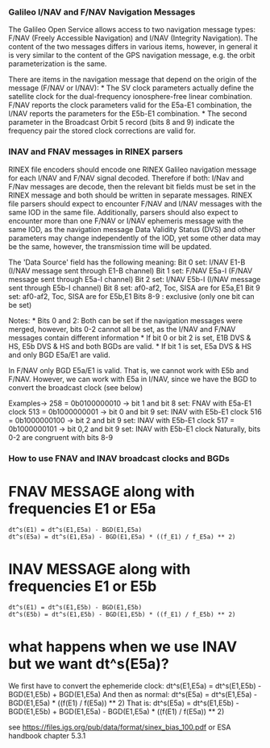 ### Galileo I/NAV and F/NAV Navigation Messages
The Galileo Open Service allows access to two navigation message types: F/NAV (Freely
Accessible Navigation) and I/NAV (Integrity Navigation). The content of the two messages
differs in various items, however, in general it is very similar to the content of the GPS
navigation message, e.g. the orbit parameterization is the same.

There are items in the navigation message that depend on the origin of the message (F/NAV or
I/NAV):
    * The SV clock parameters actually define the satellite clock for the dual-frequency
    ionosphere-free linear combination. F/NAV reports the clock parameters valid for the E5a-E1
    combination, the I/NAV reports the parameters for the E5b-E1 combination.
    * The second parameter in the Broadcast Orbit 5 record (bits 8 and 9) indicate the frequency
    pair the stored clock corrections are valid for.


### INAV and FNAV messages in RINEX parsers
RINEX file encoders should encode one RINEX Galileo navigation message for each I/NAV and
F/NAV signal decoded. Therefore if both: I/Nav and F/Nav messages are decode, then the
relevant bit fields must be set in the RINEX message and both should be written in separate
messages.
RINEX file parsers should expect to encounter F/NAV and I/NAV messages with the same IOD
in the same file. Additionally, parsers should also expect to encounter more than one F/NAV or
I/NAV ephemeris message with the same IOD, as the navigation message Data Validity Status
(DVS) and other parameters may change independently of the IOD, yet some other data may be
the same, however, the transmission time will be updated.

The 'Data Source' field has the following meaning:
    Bit 0 set: I/NAV E1-B (I/NAV message sent through E1-B channel)
    Bit 1 set: F/NAV E5a-I (F/NAV message sent through E5a-I channel)
    Bit 2 set: I/NAV E5b-I (I/NAV message sent through E5b-I channel)
    Bit 8 set: af0-af2, Toc, SISA are for E5a,E1
    Bit 9 set: af0-af2, Toc, SISA are for E5b,E1
    Bits 8-9 : exclusive (only one bit can be set)

Notes:
    * Bits 0 and 2: Both can be set if the navigation messages were merged, however,
    bits 0-2 cannot all be set, as the I/NAV and F/NAV messages contain different information
    * If bit 0 or bit 2 is set, E1B DVS & HS, E5b DVS & HS and both BGDs are valid.
    * If bit 1 is set, E5a DVS & HS and only BGD E5a/E1 are valid.

In F/NAV only BGD E5a/E1 is valid. That is, we cannot work with E5b and F/NAV.
However, we can work with E5a in I/NAV, since we have the BGD to convert the broadcast clock (see below)

Examples->
    258 = 0b0100000010 -> bit 1 and bit 8 set: FNAV with E5a-E1 clock
    513 = 0b1000000001 -> bit 0 and bit 9 set: INAV with E5b-E1 clock
    516 = 0b1000000100 -> bit 2 and bit 9 set: INAV with E5b-E1 clock
    517 = 0b1000000101 -> bit 0,2 and bit 9 set: INAV with E5b-E1 clock
Naturally, bits 0-2 are congruent with bits 8-9


### How to use FNAV and INAV broadcast clocks and BGDs

# FNAV MESSAGE along with frequencies E1 or E5a
    dt^s(E1) = dt^s(E1,E5a) - BGD(E1,E5a)
    dt^s(E5a) = dt^s(E1,E5a) - BGD(E1,E5a) * ((f_E1) / f_E5a) ** 2)

# INAV MESSAGE along with frequencies E1 or E5b
    dt^s(E1) = dt^s(E1,E5b) - BGD(E1,E5b)
    dt^s(E5b) = dt^s(E1,E5b) - BGD(E1,E5b) * ((f_E1) / f_E5b) ** 2)

# what happens when we use INAV but we want dt^s(E5a)?
We first have to convert the ephemeride clock:
    dt^s(E1,E5a) = dt^s(E1,E5b) - BGD(E1,E5b) + BGD(E1,E5a)
And then as normal:
    dt^s(E5a) = dt^s(E1,E5a) - BGD(E1,E5a) * ((f(E1) / f(E5a)) ** 2)
That is:
    dt^s(E5a) = dt^s(E1,E5b) - BGD(E1,E5b) + BGD(E1,E5a) - BGD(E1,E5a) * ((f(E1) / f(E5a)) ** 2)

see https://files.igs.org/pub/data/format/sinex_bias_100.pdf
or ESA handbook chapter 5.3.1
